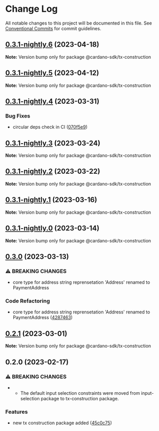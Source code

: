 # Change Log

All notable changes to this project will be documented in this file.
See [Conventional Commits](https://conventionalcommits.org) for commit guidelines.

## [0.3.1-nightly.6](https://github.com/input-output-hk/cardano-js-sdk/compare/@cardano-sdk/tx-construction@0.3.1-nightly.5...@cardano-sdk/tx-construction@0.3.1-nightly.6) (2023-04-18)

**Note:** Version bump only for package @cardano-sdk/tx-construction

## [0.3.1-nightly.5](https://github.com/input-output-hk/cardano-js-sdk/compare/@cardano-sdk/tx-construction@0.3.1-nightly.4...@cardano-sdk/tx-construction@0.3.1-nightly.5) (2023-04-12)

**Note:** Version bump only for package @cardano-sdk/tx-construction

## [0.3.1-nightly.4](https://github.com/input-output-hk/cardano-js-sdk/compare/@cardano-sdk/tx-construction@0.3.1-nightly.3...@cardano-sdk/tx-construction@0.3.1-nightly.4) (2023-03-31)

### Bug Fixes

- circular deps check in CI ([070f5e9](https://github.com/input-output-hk/cardano-js-sdk/commit/070f5e9f199c8a3b823f80aa98b35a4df7dbe532))

## [0.3.1-nightly.3](https://github.com/input-output-hk/cardano-js-sdk/compare/@cardano-sdk/tx-construction@0.3.1-nightly.2...@cardano-sdk/tx-construction@0.3.1-nightly.3) (2023-03-24)

**Note:** Version bump only for package @cardano-sdk/tx-construction

## [0.3.1-nightly.2](https://github.com/input-output-hk/cardano-js-sdk/compare/@cardano-sdk/tx-construction@0.3.1-nightly.1...@cardano-sdk/tx-construction@0.3.1-nightly.2) (2023-03-22)

**Note:** Version bump only for package @cardano-sdk/tx-construction

## [0.3.1-nightly.1](https://github.com/input-output-hk/cardano-js-sdk/compare/@cardano-sdk/tx-construction@0.3.1-nightly.0...@cardano-sdk/tx-construction@0.3.1-nightly.1) (2023-03-16)

**Note:** Version bump only for package @cardano-sdk/tx-construction

## [0.3.1-nightly.0](https://github.com/input-output-hk/cardano-js-sdk/compare/@cardano-sdk/tx-construction@0.3.0...@cardano-sdk/tx-construction@0.3.1-nightly.0) (2023-03-14)

**Note:** Version bump only for package @cardano-sdk/tx-construction

## [0.3.0](https://github.com/input-output-hk/cardano-js-sdk/compare/@cardano-sdk/tx-construction@0.2.1...@cardano-sdk/tx-construction@0.3.0) (2023-03-13)

### ⚠ BREAKING CHANGES

- core type for address string reprensetation 'Address' renamed to PaymentAddress

### Code Refactoring

- core type for address string reprensetation 'Address' renamed to PaymentAddress ([4287463](https://github.com/input-output-hk/cardano-js-sdk/commit/42874633de6069510efdc57323f61140d22ed203))

## [0.2.1](https://github.com/input-output-hk/cardano-js-sdk/compare/@cardano-sdk/tx-construction@0.2.0...@cardano-sdk/tx-construction@0.2.1) (2023-03-01)

**Note:** Version bump only for package @cardano-sdk/tx-construction

## 0.2.0 (2023-02-17)

### ⚠ BREAKING CHANGES

- - The default input selection constraints were moved from input-selection package to tx-construction package.

### Features

- new tx construction package added ([45c0c75](https://github.com/input-output-hk/cardano-js-sdk/commit/45c0c75b20f766a069af45cec636a1756a3fc0da))
